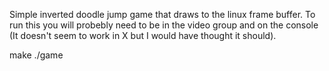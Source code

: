 Simple inverted doodle jump game that draws to the linux frame buffer. To run this you will probebly need to be in the video group and on the console (It doesn't seem to work in X but I would have thought it should).

make
./game

